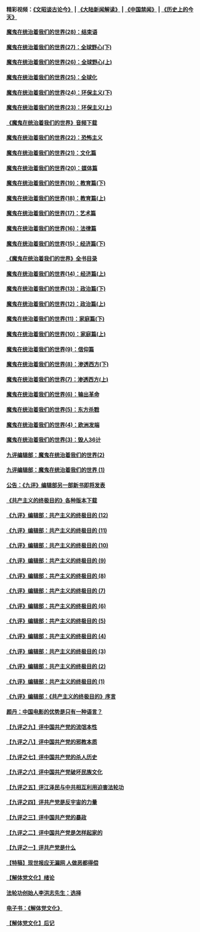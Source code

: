 #### 精彩视频：[《文昭谈古论今》](https://github.com/gfw-breaker/wenzhao/blob/master/README.md?t=01100030) | [《大陆新闻解读》](https://github.com/gfw-breaker/ntdtv-comedy/blob/master/README.md?t=01100030) | [《中国禁闻》](https://github.com/gfw-breaker/ntdtv-news/blob/master/README.md?t=01100030) | [《历史上的今天》](https://github.com/gfw-breaker/today-in-history/blob/master/README.md?t=01100030) 

#### [魔鬼在统治着我们的世界(28)：结束语](../pages/nsc422/n10936246.md?t=01100030) 

#### [魔鬼在统治着我们的世界(27)：全球野心(下)](../pages/nsc422/n10928319.md?t=01100030) 

#### [魔鬼在统治着我们的世界(26)：全球野心(上)](../pages/nsc422/n10900318.md?t=01100030) 

#### [魔鬼在统治着我们的世界(25)：全球化](../pages/nsc422/n10788205.md?t=01100030) 

#### [魔鬼在统治着我们的世界(24)：环保主义(下)](../pages/nsc422/n10695307.md?t=01100030) 

#### [魔鬼在统治着我们的世界(23)：环保主义(上)](../pages/nsc422/n10688613.md?t=01100030) 

#### [《魔鬼在统治着我们的世界》音频下载](../pages/nsc422/n10635553.md?t=01100030) 

#### [魔鬼在统治着我们的世界(22)：恐怖主义](../pages/nsc422/n10614727.md?t=01100030) 

#### [魔鬼在统治着我们的世界(21)：文化篇](../pages/nsc422/n10597706.md?t=01100030) 

#### [魔鬼在统治着我们的世界(20)：媒体篇](../pages/nsc422/n10586579.md?t=01100030) 

#### [魔鬼在统治着我们的世界(19)：教育篇(下)](../pages/nsc422/n10564808.md?t=01100030) 

#### [魔鬼在统治着我们的世界(18)：教育篇(上)](../pages/nsc422/n10526970.md?t=01100030) 

#### [魔鬼在统治着我们的世界(17)：艺术篇](../pages/nsc422/n10499093.md?t=01100030) 

#### [魔鬼在统治着我们的世界(16)：法律篇](../pages/nsc422/n10485969.md?t=01100030) 

#### [魔鬼在统治着我们的世界(15)：经济篇(下)](../pages/nsc422/n10469975.md?t=01100030) 

#### [《魔鬼在统治着我们的世界》全书目录](../pages/nsc422/n10464261.md?t=01100030) 

#### [魔鬼在统治着我们的世界(14)：经济篇(上)](../pages/nsc422/n10457370.md?t=01100030) 

#### [魔鬼在统治着我们的世界(13)：政治篇(下)](../pages/nsc422/n10448270.md?t=01100030) 

#### [魔鬼在统治着我们的世界(12)：政治篇(上)](../pages/nsc422/n10444576.md?t=01100030) 

#### [魔鬼在统治着我们的世界(11)：家庭篇(下)](../pages/nsc422/n10440961.md?t=01100030) 

#### [魔鬼在统治着我们的世界(10)：家庭篇(上)](../pages/nsc422/n10435448.md?t=01100030) 

#### [魔鬼在统治着我们的世界(9)：信仰篇](../pages/nsc422/n10432159.md?t=01100030) 

#### [魔鬼在统治着我们的世界(8)：渗透西方(下)](../pages/nsc422/n10429603.md?t=01100030) 

#### [魔鬼在统治着我们的世界(7)：渗透西方(上)](../pages/nsc422/n10426013.md?t=01100030) 

#### [魔鬼在统治着我们的世界(6)：输出革命](../pages/nsc422/n10421536.md?t=01100030) 

#### [魔鬼在统治着我们的世界(5)：东方杀戮](../pages/nsc422/n10417707.md?t=01100030) 

#### [魔鬼在统治着我们的世界(4)：欧洲发端](../pages/nsc422/n10414890.md?t=01100030) 

#### [魔鬼在统治着我们的世界(3)：毁人36计](../pages/nsc422/n10411583.md?t=01100030) 

#### [九评编辑部：魔鬼在统治着我们的世界(2)](../pages/nsc422/n10410036.md?t=01100030) 

#### [九评编辑部：魔鬼在统治着我们的世界 (1)](../pages/nsc422/n10406825.md?t=01100030) 

#### [公告：《九评》编辑部另一部新书即将发表](../pages/nsc422/n10405104.md?t=01100030) 

#### [《共产主义的终极目的》各种版本下载](../pages/nsc422/n10022138.md?t=01100030) 

#### [《九评》编辑部：共产主义的终极目的 (12)](../pages/nsc422/n9933272.md?t=01100030) 

#### [《九评》编辑部：共产主义的终极目的 (11)](../pages/nsc422/n9924973.md?t=01100030) 

#### [《九评》编辑部：共产主义的终极目的 (10)](../pages/nsc422/n9920883.md?t=01100030) 

#### [《九评》编辑部：共产主义的终极目的 (9)](../pages/nsc422/n9916363.md?t=01100030) 

#### [《九评》编辑部：共产主义的终极目的 (8)](../pages/nsc422/n9912488.md?t=01100030) 

#### [《九评》编辑部：共产主义的终极目的 (7)](../pages/nsc422/n9901176.md?t=01100030) 

#### [《九评》编辑部：共产主义的终极目的 (6)](../pages/nsc422/n9899359.md?t=01100030) 

#### [《九评》编辑部：共产主义的终极目的 (5)](../pages/nsc422/n9893174.md?t=01100030) 

#### [《九评》编辑部：共产主义的终极目的 (4)](../pages/nsc422/n9891246.md?t=01100030) 

#### [《九评》编辑部：共产主义的终极目的 (3)](../pages/nsc422/n9879879.md?t=01100030) 

#### [《九评》编辑部：共产主义的终极目的 (2)](../pages/nsc422/n9876205.md?t=01100030) 

#### [《九评》编辑部：共产主义的终极目的 (1)](../pages/nsc422/n9865857.md?t=01100030) 

#### [《九评》编辑部：《共产主义的终极目的》序言](../pages/nsc422/n9862666.md?t=01100030) 

#### [颜丹：中国电影的优势是只有一种语言？](../pages/nsc422/n9583062.md?t=01100030) 

#### [【九评之九】评中国共产党的流氓本性](../pages/nsc422/n737542.md?t=01100030) 

#### [【九评之八】评中国共产党的邪教本质](../pages/nsc422/n735942.md?t=01100030) 

#### [【九评之七】评中国共产党的杀人历史](../pages/nsc422/n733806.md?t=01100030) 

#### [【九评之六】评中国共产党破坏民族文化](../pages/nsc422/n731667.md?t=01100030) 

#### [【九评之五】评江泽民与中共相互利用迫害法轮功](../pages/nsc422/n730058.md?t=01100030) 

#### [【九评之四】评共产党是反宇宙的力量](../pages/nsc422/n727814.md?t=01100030) 

#### [【九评之三】评中国共产党的暴政](../pages/nsc422/n725597.md?t=01100030) 

#### [【九评之二】评中国共产党是怎样起家的](../pages/nsc422/n723946.md?t=01100030) 

#### [【九评之一】评共产党是什么](../pages/nsc422/n722529.md?t=01100030) 

#### [【特稿】现世报应无漏网 人做恶都得偿](../pages/nsc422/n4215167.md?t=01100030) 

#### [【解体党文化】绪论](../pages/nsc422/n1449356.md?t=01100030) 

#### [法轮功创始人李洪志先生：选择](../pages/nsc422/n3580738.md?t=01100030) 

#### [电子书：《解体党文化》](../pages/nsc422/n1573484.md?t=01100030) 

#### [【解体党文化】后记](../pages/nsc422/n1531999.md?t=01100030) 


